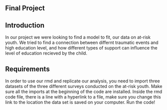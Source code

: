 Final Project
-------------
Introduction
------------
In our project we were looking to find a model to fit, our data on at-risk youth. 
We tried to find a connection between differnt traumatic events and high education level,
and how different types of support can influence the level of education recieved by the child.

Requirements
------------
In order to use our rmd and replicate our analysis, you need to import three datasets of the three different surveys conducted on the at-risk youth.
Make sure all the imports at the beginning of the code are installed.
Inside the rmd code file, there is a line with a hyperlink to a file, make sure you change this link to the location the data set is saved on your computer.
Run the code!

